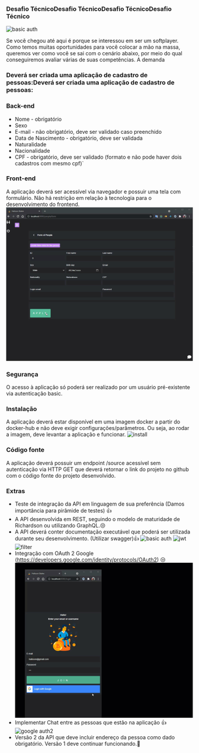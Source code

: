 ### Desafio TécnicoDesafio TécnicoDesafio TécnicoDesafio Técnico

![basic auth](https://github.com/h4liss0n/softplan-dev/blob/main/readme/telas.gif)


Se você chegou até aqui é porque se interessou em ser um softplayer. Como temos muitas oportunidades para você colocar a mão na massa, queremos ver como você se sai com o cenário abaixo, por meio do qual conseguiremos avaliar várias de suas competências.
A demanda

### Deverá ser criada uma aplicação de cadastro de pessoas:Deverá ser criada uma aplicação de cadastro de pessoas:

### Back-end 
- 	Nome - obrigatório
- 	Sexo
- 	E-mail - não obrigatório, deve ser validado caso preenchido
- 	Data de Nascimento - obrigatório, deve ser validada
- 	Naturalidade
- 	Nacionalidade
- 	CPF - obrigatório, deve ser validado (formato e não pode haver dois cadastros com mesmo cpf)`

### Front-end
A aplicação deverá ser acessível via navegador e possuir uma tela com formulário. Não há restrição em relação à tecnologia para o desenvolvimento do frontend.
![person](https://github.com/h4liss0n/softplan-dev/blob/main/readme/create%20new%20person.gif)



### Segurança
O acesso à aplicação só poderá ser realizado por um usuário pré-existente via autenticação basic.

### Instalação
A aplicação deverá estar disponível em uma imagem docker a partir do docker-hub e não deve exigir configurações/parâmetros. Ou seja, ao rodar a imagem, deve levantar a aplicação e funcionar.
![install](https://github.com/h4liss0n/softplan-dev/blob/main/readme/install.gif)


### Código fonte
A aplicação deverá possuir um endpoint /source acessível sem autenticação via HTTP GET que deverá retornar o link do projeto no github com o código fonte do projeto desenvolvido.

### Extras
-	Teste de integração da API em linguagem de sua preferência (Damos importância para pirâmide de testes) 👍
-	A API desenvolvida em REST, seguindo o modelo de maturidade de Richardson ou utilizando GraphQL.😒
-	A API deverá conter documentação executável que poderá ser utilizada durante seu desenvolvimento. (Utilizar swagger)👍
![basic auth](https://github.com/h4liss0n/softplan-dev/blob/main/readme/sawgger1.gif)
![jwt](https://github.com/h4liss0n/softplan-dev/blob/main/readme/sawgger2.gif)
![filter](https://github.com/h4liss0n/softplan-dev/blob/main/readme/sawgger2.gif)
-	Integração com OAuth 2 Google (https://developers.google.com/identity/protocols/OAuth2) 😒
![google auth2](https://github.com/h4liss0n/softplan-dev/blob/main/readme/google-auth2.gif)
-	Implementar Chat entre as pessoas que estão na aplicação 👍
![google auth2](https://github.com/h4liss0n/softplan-dev/blob/main/readme/chat.gif)
-	Versão 2 da API que deve incluir endereço da pessoa como dado obrigatório. Versão 1 deve continuar funcionando.🤣
